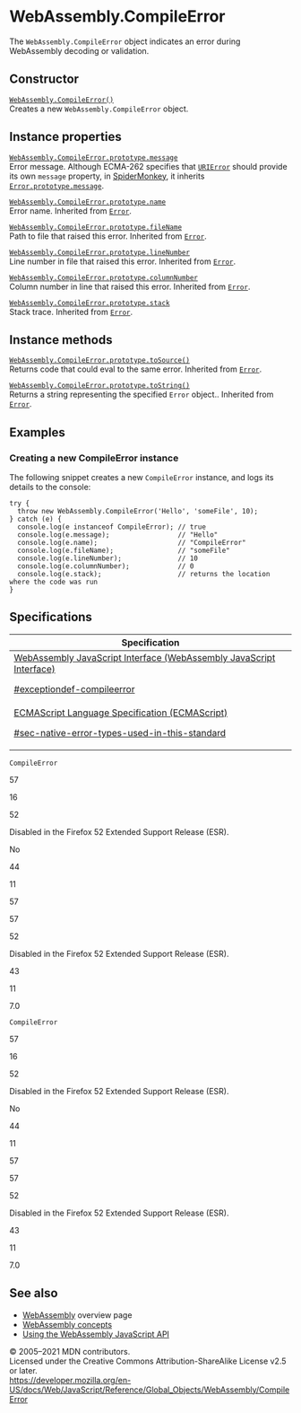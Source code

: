 # WebAssembly.CompileError

The `WebAssembly.CompileError` object indicates an error during WebAssembly decoding or validation.

## Constructor

[`WebAssembly.CompileError()`](compileerror/compileerror)  
Creates a new `WebAssembly.CompileError` object.

## Instance properties

[`WebAssembly.CompileError.prototype.message`](../error/message)  
Error message. Although ECMA-262 specifies that [`URIError`](../urierror) should provide its own `message` property, in [SpiderMonkey](https://developer.mozilla.org/en-US/docs/Mozilla/Projects/SpiderMonkey), it inherits [`Error.prototype.message`](../error/message).

[`WebAssembly.CompileError.prototype.name`](../error/name)  
Error name. Inherited from [`Error`](../error).

[`WebAssembly.CompileError.prototype.fileName`](../error/filename)  
Path to file that raised this error. Inherited from [`Error`](../error).

[`WebAssembly.CompileError.prototype.lineNumber`](../error/linenumber)  
Line number in file that raised this error. Inherited from [`Error`](../error).

[`WebAssembly.CompileError.prototype.columnNumber`](../error/columnnumber)  
Column number in line that raised this error. Inherited from [`Error`](../error).

[`WebAssembly.CompileError.prototype.stack`](../error/stack)  
Stack trace. Inherited from [`Error`](../error).

## Instance methods

[`WebAssembly.CompileError.prototype.toSource()`](../error/tosource)  
Returns code that could eval to the same error. Inherited from [`Error`](../error).

[`WebAssembly.CompileError.prototype.toString()`](../error/tostring)  
Returns a string representing the specified `Error` object.. Inherited from [`Error`](../error).

## Examples

### Creating a new CompileError instance

The following snippet creates a new `CompileError` instance, and logs its details to the console:

    try {
      throw new WebAssembly.CompileError('Hello', 'someFile', 10);
    } catch (e) {
      console.log(e instanceof CompileError); // true
      console.log(e.message);                 // "Hello"
      console.log(e.name);                    // "CompileError"
      console.log(e.fileName);                // "someFile"
      console.log(e.lineNumber);              // 10
      console.log(e.columnNumber);            // 0
      console.log(e.stack);                   // returns the location where the code was run
    }

## Specifications

<table><thead><tr class="header"><th>Specification</th></tr></thead><tbody><tr class="odd"><td><a href="https://webassembly.github.io/spec/js-api/#exceptiondef-compileerror">WebAssembly JavaScript Interface (WebAssembly JavaScript Interface) 
<br/>


<span class="small">#exceptiondef-compileerror</span></a></td></tr><tr class="even"><td><a href="https://tc39.es/ecma262/#sec-native-error-types-used-in-this-standard">ECMAScript Language Specification (ECMAScript) 
<br/>


<span class="small">#sec-native-error-types-used-in-this-standard</span></a></td></tr></tbody></table>

`CompileError`

57

16

52

Disabled in the Firefox 52 Extended Support Release (ESR).

No

44

11

57

57

52

Disabled in the Firefox 52 Extended Support Release (ESR).

43

11

7.0

`CompileError`

57

16

52

Disabled in the Firefox 52 Extended Support Release (ESR).

No

44

11

57

57

52

Disabled in the Firefox 52 Extended Support Release (ESR).

43

11

7.0

## See also

-   [WebAssembly](https://developer.mozilla.org/en-US/docs/WebAssembly) overview page
-   [WebAssembly concepts](https://developer.mozilla.org/en-US/docs/WebAssembly/Concepts)
-   [Using the WebAssembly JavaScript API](https://developer.mozilla.org/en-US/docs/WebAssembly/Using_the_JavaScript_API)

© 2005–2021 MDN contributors.  
Licensed under the Creative Commons Attribution-ShareAlike License v2.5 or later.  
<a href="https://developer.mozilla.org/en-US/docs/Web/JavaScript/Reference/Global_Objects/WebAssembly/CompileError" class="_attribution-link">https://developer.mozilla.org/en-US/docs/Web/JavaScript/Reference/Global_Objects/WebAssembly/CompileError</a>
